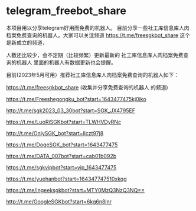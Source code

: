 # telegram_freebot_share
本项目用以分享telegram好用而免费的机器人。
目前分享一些社工库信息库人肉档案免费查询的机器人。大家可以关注频道 
https://t.me/freesgkbot_share
这个是新成立的频道，

人数还比较少，会不定期（比较频繁）更新最新的 社工库信息库人肉档案免费查询的机器人
里面的机器人有数据更新也会提醒。

目前(2023年5月可用）推荐社工库信息库人肉档案免费查询的机器人如下：

https://t.me/freesgkbot_share (收集并分享免费查询的机器人 的频道)

https://t.me/Freeshegongku_bot?start=1643477475kj0iko

http://t.me/sgk2023_03_30bot?start=SGK_JX4795EF

https://t.me/LuoRiSGKbot?start=TLWHVDyRNc

http://t.me/OnlySGK_bot?start=llczt97j8

https://t.me/DogeSGK_bot?start=1643477475

https://t.me/DATA_007bot?start=cab01b092b

https://t.me/sgkvipbot?start=vip_1643477475

https://t.me/yuehanbot?start=164347747510xkqg

https://t.me/ingeeksgkbot?start=MTY0MzQ3NzQ3NQ==

http://t.me/GoogleSGKbot?start=6kg6n8lnr
